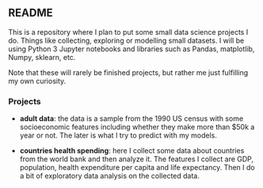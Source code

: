 ## README ##

This is a repository where I plan to put some small data science projects I do. Things like collecting, exploring or modelling small datasets. I will be using Python 3 Jupyter notebooks and libraries such as Pandas, matplotlib, Numpy, sklearn, etc.

Note that these will rarely be finished projects, but rather me just fulfilling my own curiosity. 

### Projects ###

* **adult data**: the data is a sample from the 1990 US census with some socioeconomic features including whether they make more than $50k a year or not. The later is what I try to predict with my models.

* **countries health spending**: here I collect some data about countries from the world bank and then analyze it. The features I collect are GDP, population, health expenditure per capita and life expectancy. Then I do a bit of exploratory data analysis on the collected data.
